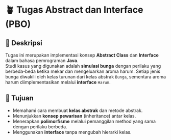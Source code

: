 # 🪴 Tugas Abstract dan Interface (PBO)

## 📘 Deskripsi
Tugas ini merupakan implementasi konsep **Abstract Class** dan **Interface** dalam bahasa pemrograman **Java**.  
Studi kasus yang digunakan adalah **simulasi bunga** dengan perilaku yang berbeda-beda ketika mekar dan mengeluarkan aroma harum.
Setiap jenis bunga diwakili oleh kelas turunan dari kelas abstrak `Bunga`, sementara aroma harum diimplementasikan melalui **interface** `Harum`.  

## 🎯 Tujuan 
- Memahami cara membuat **kelas abstrak** dan metode abstrak.
- Menunjukkan **konsep pewarisan** (inheritance) antar kelas.
- Menerapkan **polimorfisme** melalui pemanggilan method yang sama dengan perilaku berbeda.
- Menggunakan **interface** tanpa mengubah hierarki kelas.

